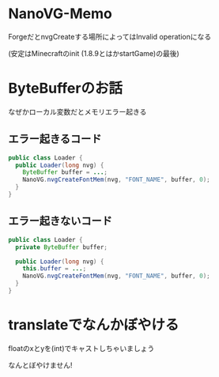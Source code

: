 # NanoVG-Memo

ForgeだとnvgCreateする場所によってはInvalid operationになる

(安定はMinecraftのinit (1.8.9とはかstartGame)の最後)

# ByteBufferのお話

なぜかローカル変数だとメモリエラー起きる

## エラー起きるコード
```java
public class Loader {
  public Loader(long nvg) {
    ByteBuffer buffer = ...;
    NanoVG.nvgCreateFontMem(nvg, "FONT_NAME", buffer, 0);
  }
}
```

## エラー起きないコード
```java
public class Loader {
  private ByteBuffer buffer;

  public Loader(long nvg) {
    this.buffer = ...;
    NanoVG.nvgCreateFontMem(nvg, "FONT_NAME", buffer, 0);
  }
}
```

# translateでなんかぼやける

floatのxとyを(int)でキャストしちゃいましょう

なんとぼやけません!
